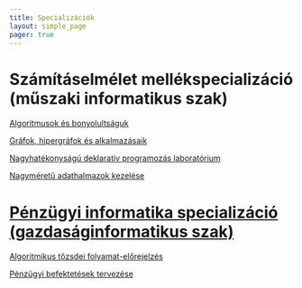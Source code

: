 ```yaml
---
title: Specializációk
layout: simple_page 
pager: true 
---
```


Számításelmélet mellékspecializáció (műszaki informatikus szak)
===============================================================

[Algoritmusok és bonyolultságuk](http://www.cs.bme.hu/algbony)

[Gráfok, hipergráfok és alkalmazásaik](https://portal.vik.bme.hu/kepzes/targyak/VISZM231/)

[Nagyhatékonyságú deklaratív programozás laboratórium](https://portal.vik.bme.hu/kepzes/targyak/VISZMB01/)

[Nagyméretű adathalmazok kezelése](https://portal.vik.bme.hu/kepzes/targyak/VISZMA01/cs.bme.hu/nagyadat)


[Pénzügyi informatika specializáció (gazdaságinformatikus szak)](http://fininf.cs.bme.hu/)
================================================================

[Algoritmikus tőzsdei folyamat-előrejelzés](https://portal.vik.bme.hu/kepzes/targyak/VISZM107/)

[Pénzügyi befektetések tervezése](https://portal.vik.bme.hu/kepzes/targyak/GT35M404/)

